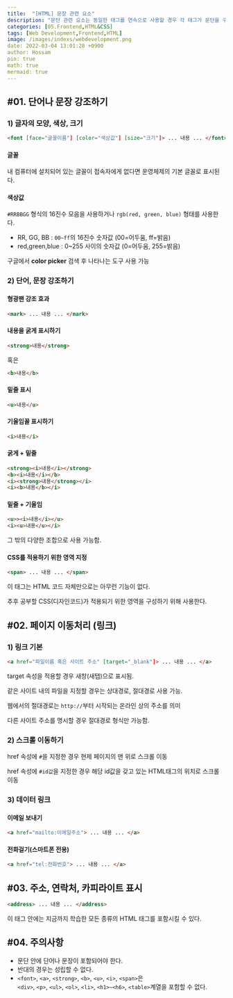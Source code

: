 ```yaml
---
title:  "[HTML] 문장 관련 요소"
description: "문단 관련 요소는 동일한 태그를 연속으로 사용할 경우 각 태그가 문단을 구성하며 태그와 태그 사이에 문단을 구분하기 위한 여백이 형성됩니다. 이와 다르게 문장 관련 요소는 같은 태그를 연속으로 사용하더라도 문단이 구성되지 않으며 한 문장에 포함됩니다."
categories: [05.Frontend,HTML&CSS]
tags: [Web Development,Frontend,HTML]
image: /images/indexs/webdevelopment.png
date: 2022-03-04 13:01:28 +0900
author: Hossam
pin: true
math: true
mermaid: true
---
```


## #01. 단어나 문장 강조하기

### 1) 글자의 모양, 색상, 크기

```html
<font [face="글꼴이름"] [color="색상값"] [size="크기"]> ... 내용 ... </font>
```

#### 글꼴

내 컴퓨터에 설치되어 있는 글꼴이 접속자에게 없다면 운영체제의 기본 글꼴로 표시된다.

#### 색상값

`#RRBBGG` 형식의 16진수 모음을 사용하거나 `rgb(red, green, blue)` 형태를 사용한다.

- RR, GG, BB : `00~ff`의 16진수 숫자값 (00=어두움, ff=밝음)
- red,green,blue : 0~255 사이의 숫자값 (0=어두움, 255=밝음)

구글에서 **color picker** 검색 후 나타나는 도구 사용 가능


### 2) 단어, 문장 강조하기


#### 형광팬 강조 효과

```html
<mark> ... 내용 ... </mark>
```

#### 내용을 굵게 표시하기

```html
<strong>내용</strong>
```

혹은

```html
<b>내용</b>
```

#### 밑줄 표시

```html
<u>내용</u>
```

#### 기울임꼴 표시하기

```html
<i>내용</i>
```

#### 굵게 + 밑줄

```html
<strong><i>내용</i></strong>
<b><i>내용</i></b>
<i><strong>내용</strong></i>
<i><b>내용</b></i>
```

#### 밑줄 + 기울임

```html
<u>><i>내용</i></u>
<i><u>내용</u></i>
```

그 밖의 다양한 조합으로 사용 가능함.

#### CSS를 적용하기 위한 영역 지정

```html
<span> ... 내용 ... </span>
```

이 태그는 HTML 코드 자체만으로는 아무런 기능이 없다.

추후 공부할 CSS(디자인코드)가 적용되기 위한 영역을 구성하기 위해 사용한다.



## #02. 페이지 이동처리 (링크)

### 1) 링크 기본

```html
<a href="파일이름 혹은 사이트 주소" [target="_blank"]> ... 내용 ... </a>
```

target 속성을 적용할 경우 새창(새탭)으로 표시됨.

같은 사이트 내의 파일을 지정할 경우는 상대경로, 절대경로 사용 가능.

웹에서의 절대경로는 `http://`부터 시작되는 온라인 상의 주소를 의미

다른 사이트 주소를 명시할 경우 절대경로 형식만 가능함.

### 2) 스크롤 이동하기

href 속성에 `#`을 지정한 경우 현제 페이지의 맨 위로 스크롤 이동

href 속성에 `#id값`을 지정한 경우 해당 id값을 갖고 있는 HTML태그의 위치로 스크롤 이동

### 3) 데이터 링크

#### 이메일 보내기

```html
<a href="mailto:이메일주소"> ... 내용 ... </a>
```

#### 전화걸기(스마트폰 전용)

```html
<a href="tel:전화번호"> ... 내용 ... </a>
```


## #03. 주소, 연락처, 카피라이트 표시

```html
<address> ... 내용 ... </address>
```

이 태그 안에는 지금까지 학습한 모든 종류의 HTML 태그를 포함시킬 수 있다.


## #04. 주의사항

- 문단 안에 단어나 문장이 포함되어야 한다.
- 반대의 경우는 성립할 수 없다.
- `<font>`, `<a>`, `<strong>`, `<b>`, `<u>`, `<i>`, `<span>`은 <br/>
   `<div>`, `<p>`, `<ul>`, `<ol>`, `<li>`, `<h1>~<h6>`, `<table>`계열을 포함할 수 없다.